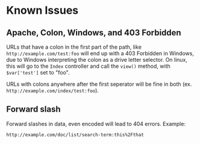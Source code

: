 # Known Issues

## Apache, Colon, Windows, and 403 Forbidden

URLs that have a colon in the first part of the path, like `http://example.com/test:foo` will end up with a 403 Forbidden in Windows, due to Windows interpreting the colon as a drive letter selector. On linux, this will go to the `Index` controller and call the `view()` method, with `$var['test']` set to "foo".

URLs with colons anywhere after the first seperator will be fine in both (ex. `http://example.com/index/test:foo`).

## Forward slash

Forward slashes in data, even encoded will lead to 404 errors. Example:

`http://example.com/doc/list/search-term:this%2Fthat`